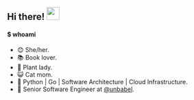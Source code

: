 <h2>Hi there! <img src="https://raw.githubusercontent.com/iampavangandhi/iampavangandhi/master/gifs/Hi.gif" width="30px"></h2>

#### $ whoami
- 😊 She/her.
- 📚 Book lover.
- 🌱 Plant lady.
- 😺 Cat mom. 
- 🥰 Python | Go | Software Architecture | Cloud Infrastructure.
- 💜 Senior Software Engineer at [@unbabel](https://github.com/unbabel).
